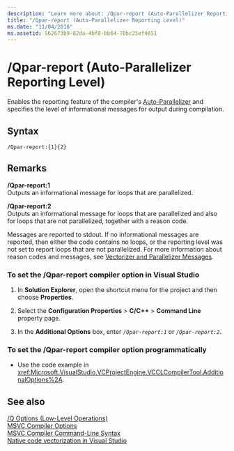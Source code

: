 ```yaml
---
description: "Learn more about: /Qpar-report (Auto-Parallelizer Reporting Level)"
title: "/Qpar-report (Auto-Parallelizer Reporting Level)"
ms.date: "11/04/2016"
ms.assetid: 562673b9-02da-4bf8-bb64-70bc25ef4651
---
```

# /Qpar-report (Auto-Parallelizer Reporting Level)

Enables the reporting feature of the compiler's [Auto-Parallelizer](../../parallel/auto-parallelization-and-auto-vectorization.md) and specifies the level of informational messages for output during compilation.

## Syntax

```
/Qpar-report:{1}{2}
```

## Remarks

**/Qpar-report:1**<br/>
Outputs an informational message for loops that are parallelized.

**/Qpar-report:2**<br/>
Outputs an informational message for loops that are parallelized and also for loops that are not parallelized, together with a reason code.

Messages are reported to stdout. If no informational messages are reported, then either the code contains no loops, or the reporting level was not set to report loops that are not parallelized. For more information about reason codes and messages, see [Vectorizer and Parallelizer Messages](../../error-messages/tool-errors/vectorizer-and-parallelizer-messages.md).

### To set the /Qpar-report compiler option in Visual Studio

1. In **Solution Explorer**, open the shortcut menu for the project and then choose **Properties**.

1. Select the **Configuration Properties** > **C/C++** > **Command Line** property page.

1. In the **Additional Options** box, enter *`/Qpar-report:1`* or *`/Qpar-report:2`*.

### To set the /Qpar-report compiler option programmatically

- Use the code example in <xref:Microsoft.VisualStudio.VCProjectEngine.VCCLCompilerTool.AdditionalOptions%2A>.

## See also

[/Q Options (Low-Level Operations)](q-options-low-level-operations.md)<br/>
[MSVC Compiler Options](compiler-options.md)<br/>
[MSVC Compiler Command-Line Syntax](compiler-command-line-syntax.md)<br/>
[Native code vectorization in Visual Studio](/archive/blogs/nativeconcurrency/auto-vectorizer-in-visual-studio-2012-overview)
